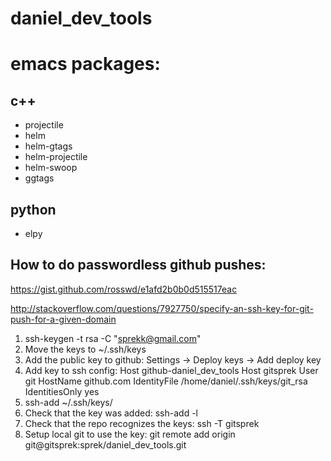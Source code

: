 # daniel_dev_tools

# emacs packages:

## c++
- projectile
- helm
- helm-gtags
- helm-projectile
- helm-swoop
- ggtags

## python
- elpy

## How to do passwordless github pushes:
https://gist.github.com/rosswd/e1afd2b0b0d515517eac

http://stackoverflow.com/questions/7927750/specify-an-ssh-key-for-git-push-for-a-given-domain

1. ssh-keygen -t rsa -C "sprekk@gmail.com"
2. Move the keys to ~/.ssh/keys
3. Add the public key to github: Settings -> Deploy keys -> Add deploy key
4. Add key to ssh config:
    Host github-daniel_dev_tools
         Host gitsprek
         User git
         HostName github.com
         IdentityFile /home/daniel/.ssh/keys/git_rsa
         IdentitiesOnly yes
5. ssh-add ~/.ssh/keys/<private key>
6. Check that the key was added: ssh-add -l
7. Check that the repo recognizes the keys: ssh -T gitsprek
8. Setup local git to use the key:
    git remote add origin git@gitsprek:sprek/daniel_dev_tools.git